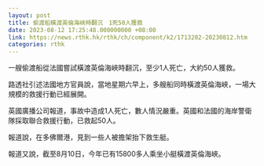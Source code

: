 ```yaml
---
layout: post
title: 偷渡船橫渡英倫海峽時翻沉　1死50人獲救
date: 2023-08-12 17:25:48.000000000 +08:00
link: https://news.rthk.hk/rthk/ch/component/k2/1713202-20230812.htm
categories: rthk
---
```


一艘偷渡船從法國嘗試橫渡英倫海峽時翻沉，至少1人死亡，大約50人獲救。

路透社引述法國地方官員說，當地星期六早上，多艘船同時橫渡英倫海峽，一場大規模的救援行動已經展開。

英國廣播公司報道，事故中造成1人死亡，數人情況嚴重。英國和法國的海岸警衛隊採取聯合救援行動，已救起50人。

報道說，在多佛爾港，見到一些人被擔架抬下救生艇。

報道又說，截至8月10日，今年已有15800多人乘坐小艇橫渡英倫海峽。
